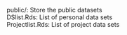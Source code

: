 public/: Store the public datasets  
DSlist.Rds: List of personal data sets  
Projectlist.Rds: List of project data sets  
